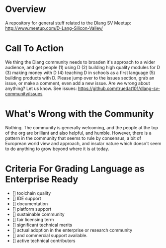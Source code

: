 # Overview

A repository for general stuff related to the Dlang SV Meetup: http://www.meetup.com/D-Lang-Silicon-Valley/

# Call To Action

We thing the Dlang community needs to broaden it's approach to a wider audience, and get people (1) using D (2) building high quality modules for D (3) making money with D (4) teaching D in schools as a first language (5) building products with D.  Please jump over to the issues section, grab an issue, or make a comment, even add a new issue.  Are we wrong about anything?  Let us know.  See issues: https://github.com/truedat101/dlang-sv-community/issues

# What's Wrong with the Community

Nothing.  The community is generally welcoming, and the people at the top of the org are brilliant and also helpful, and humble.  However, there is a pattern in the community that seems to rule by consensus, a bit of Europrean world view and approach, and insular nature which doesn't seem to do anything to grow beyond where it is at today.  

# Criteria For Grading Language as Enterprise Ready

- [] toolchain quality
- [] IDE support
- [] documentation
- [] platform support
- [] sustainable community
- [] fair licensing term
- [] significant technical merits
- [] actual adoption in the enterprise or research community
- [] and commercial support available. 
- [] active technical contributors
